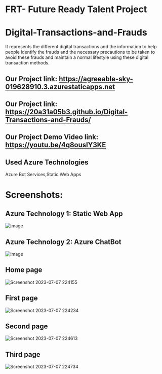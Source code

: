 # FRT- Future Ready Talent Project
# Digital-Transactions-and-Frauds
It represents the different digital transactions and the information to help people identify the frauds and the necessary precautions to be taken to avoid these frauds and maintain a normal lifestyle using these digital transaction methods.
## Our Project link: https://agreeable-sky-019628910.3.azurestaticapps.net
## Our Project link: https://20a31a05b3.github.io/Digital-Transactions-and-Frauds/
## Our Project Demo Video link: https://youtu.be/4q8ousIY3KE
## Used Azure Technologies
Azure Bot Services,Static Web Apps
# Screenshots:
## Azure Technology 1: Static Web App
![image](https://github.com/20A31A05B3/Digital-Transactions-and-Frauds/assets/109897928/15b6b142-94a6-4b10-b634-88e5725f37b8)
## Azure Technology 2: Azure ChatBot
![image](https://github.com/20A31A05B3/Digital-Transactions-and-Frauds/assets/109897928/6ba2ad6d-ee23-46cc-b8c0-a7140f309bfe)
## Home page
![Screenshot 2023-07-07 224155](https://github.com/20A31A05B3/Digital-Transactions-and-Frauds/assets/109897928/0f97074f-97f7-4f5f-8b37-9d56f8c3baa2)
## First page
![Screenshot 2023-07-07 224234](https://github.com/20A31A05B3/Digital-Transactions-and-Frauds/assets/109897928/0dd78706-31f5-4423-87eb-e1892026f1d2)
## Second page
![Screenshot 2023-07-07 224613](https://github.com/20A31A05B3/Digital-Transactions-and-Frauds/assets/109897928/4f365764-046c-466a-ab10-73d7e6141030)
## Third page
![Screenshot 2023-07-07 224734](https://github.com/20A31A05B3/Digital-Transactions-and-Frauds/assets/109897928/ef25a837-d249-497d-9999-27ecfdaf10c2)








